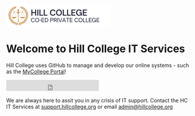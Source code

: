 ![Hill College Logo - Banner](https://github.com/hill-college/.github/blob/main/logos/HILL%20COLLEGE%20-%20BANNER%20LOGO.png)

# Welcome to Hill College IT Services
Hill College uses GitHub to manage and develop our online systems - such as the [MyCollege Portal](https://my.hillcollege.org)!

<iframe src="https://status.hillcollege.org/badge?theme=dark" width="250" height="30" frameborder="0" scrolling="no" style="color-scheme: normal"></iframe>

We are always here to assit you in any crisis of IT support. Contact the HC IT Services at [support.hillcollege.org](http://support.hillcollege.org) or email [admin@hillcollege.org](mailto:admin@hillcollege.org)
